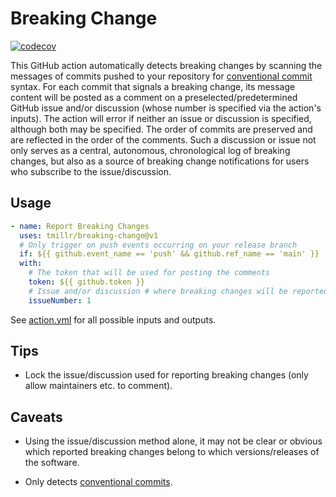 # Breaking Change

[![codecov](https://codecov.io/github/tmillr/breaking-change/branch/master/graph/badge.svg?token=CdtcYcijqb)](https://codecov.io/github/tmillr/breaking-change)

This GitHub action automatically detects breaking changes by scanning the messages of commits pushed to your repository for [conventional commit](https://www.conventionalcommits.org) syntax. For each commit that signals a breaking change, its message content will be posted as a comment on a preselected/predetermined GitHub issue and/or discussion (whose number is specified via the action's inputs). The action will error if neither an issue or discussion is specified, although both may be specified. The order of commits are preserved and are reflected in the order of the comments. Such a discussion or issue not only serves as a central, autonomous, chronological log of breaking changes, but also as a source of breaking change notifications for users who subscribe to the issue/discussion.

## Usage

```yaml
- name: Report Breaking Changes
  uses: tmillr/breaking-change@v1
  # Only trigger on push events occurring on your release branch
  if: ${{ github.event_name == 'push' && github.ref_name == 'main' }}
  with:
    # The token that will be used for posting the comments
    token: ${{ github.token }}
    # Issue and/or discussion # where breaking changes will be reported
    issueNumber: 1
```

See [action.yml](action.yml) for all possible inputs and outputs.

## Tips

- Lock the issue/discussion used for reporting breaking changes (only allow maintainers etc. to comment).

## Caveats

- Using the issue/discussion method alone, it may not be clear or obvious which reported breaking changes belong to which versions/releases of the software.

- Only detects [conventional commits](https://www.conventionalcommits.org).
